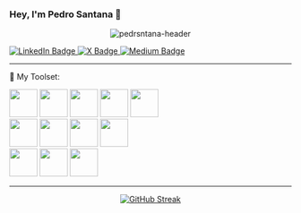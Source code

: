 ### Hey, I'm Pedro Santana 👋

<p align="center">
  <img src="https://i.imgur.com/ApDqvTw.png" alt="pedrsntana-header" />
</p>

<div id="badges">
  <a href="https://www.linkedin.com/in/pedrsantana/">
    <img src="https://img.shields.io/badge/linkedin-%230077B5.svg?style=for-the-badge&logo=linkedin&logoColor=white" alt="LinkedIn Badge"/>
  </a>
  <a href="https://twitter.com/pedrsntana">
    <img src="https://img.shields.io/badge/X-%23000000.svg?style=for-the-badge&logo=X&logoColor=white" alt="X Badge"/>
  </a>
  <a href="https://medium.com/@pedro97sntana">
    <img src="https://img.shields.io/badge/Medium-12100E?style=for-the-badge&logo=medium&logoColor=white" alt="Medium Badge" />
  </a>
</div>

---

🧰 My Toolset:

<div id="toolset-fe">
  <img src="https://cdn.jsdelivr.net/gh/devicons/devicon/icons/javascript/javascript-original.svg" width="50" />
  <img src="https://cdn.jsdelivr.net/gh/devicons/devicon/icons/typescript/typescript-original.svg" width="50" />
  <img src="https://cdn.jsdelivr.net/gh/devicons/devicon/icons/react/react-original.svg" width="50" />
  <img src="https://cdn.jsdelivr.net/gh/devicons/devicon/icons/nextjs/nextjs-original.svg" width="50" />
  <img src="https://cdn.jsdelivr.net/gh/devicons/devicon/icons/tailwindcss/tailwindcss-plain.svg" width="50" />
</div>
<div id="toolset-be">
  <img src="https://cdn.jsdelivr.net/gh/devicons/devicon/icons/firebase/firebase-plain.svg" width="50" />
  <img src="https://cdn.jsdelivr.net/gh/devicons/devicon/icons/postgresql/postgresql-original.svg" width="50" />
  <img src="https://cdn.jsdelivr.net/gh/devicons/devicon/icons/mysql/mysql-original-wordmark.svg" width="50" />
  <img src="https://cdn.jsdelivr.net/gh/devicons/devicon/icons/docker/docker-original.svg" width="50" />
</div>
<div id="toolset-misc">
  <img src="https://cdn.jsdelivr.net/gh/devicons/devicon/icons/figma/figma-original.svg" width="50" />
  <img src="https://cdn.jsdelivr.net/gh/devicons/devicon/icons/linux/linux-original.svg" width="50" />
  <img src="https://cdn.jsdelivr.net/gh/devicons/devicon/icons/apple/apple-original.svg" width="50" />
</div>

---

<div id="streak" align="center">
  <a href="https://git.io/streak-stats"><img src="https://github-readme-streak-stats.herokuapp.com?user=0xZ0uk&theme=dark&card_width=1080" alt="GitHub Streak" /></a>
</div>


<!--
**0xZ0uk/0xZ0uk** is a ✨ _special_ ✨ repository because its `README.md` (this file) appears on your GitHub profile.

Here are some ideas to get you started:

- 🔭 I’m currently working on ...
- 🌱 I’m currently learning ...
- 👯 I’m looking to collaborate on ...
- 🤔 I’m looking for help with ...
- 💬 Ask me about ...
- 📫 How to reach me: ...
- 😄 Pronouns: ...
- ⚡ Fun fact: ...
-->
